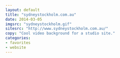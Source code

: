 ```yaml
---
layout: default
title: "sydneystockholm.com.au"
date: 2014-03-05
imgsrc: "sydneystockholm.gif"
sitesrc: "http://www.sydneystockholm.com.au/"
copy: "Cool video background for a studio site."
categories:
- favorites
- website
---
```



